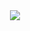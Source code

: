 <center><img align="center" src="https://github-stats-alpha.vercel.app/api?username=GabinBrochardDev&cc=012030&tc=fff&ic=fff&bc=0000"></center>
